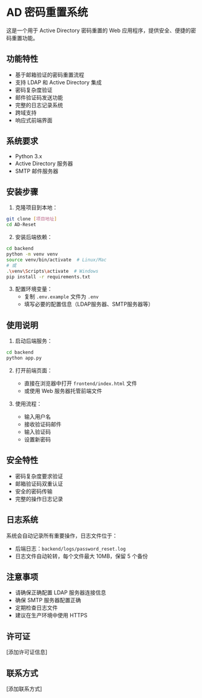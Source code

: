 # AD 密码重置系统

这是一个用于 Active Directory 密码重置的 Web 应用程序，提供安全、便捷的密码重置功能。

## 功能特性

- 基于邮箱验证的密码重置流程
- 支持 LDAP 和 Active Directory 集成
- 密码复杂度验证
- 邮件验证码发送功能
- 完整的日志记录系统
- 跨域支持
- 响应式前端界面

## 系统要求

- Python 3.x
- Active Directory 服务器
- SMTP 邮件服务器

## 安装步骤

1. 克隆项目到本地：
```bash
git clone [项目地址]
cd AD-Reset
```

2. 安装后端依赖：
```bash
cd backend
python -m venv venv
source venv/bin/activate  # Linux/Mac
# 或
.\venv\Scripts\activate  # Windows
pip install -r requirements.txt
```

3. 配置环境变量：
   - 复制 `.env.example` 文件为 `.env`
   - 填写必要的配置信息（LDAP服务器、SMTP服务器等）

## 使用说明

1. 启动后端服务：
```bash
cd backend
python app.py
```

2. 打开前端页面：
   - 直接在浏览器中打开 `frontend/index.html` 文件
   - 或使用 Web 服务器托管前端文件

3. 使用流程：
   - 输入用户名
   - 接收验证码邮件
   - 输入验证码
   - 设置新密码

## 安全特性

- 密码复杂度要求验证
- 邮箱验证码双重认证
- 安全的密码传输
- 完整的操作日志记录

## 日志系统

系统会自动记录所有重要操作，日志文件位于：
- 后端日志：`backend/logs/password_reset.log`
- 日志文件自动轮转，每个文件最大 10MB，保留 5 个备份

## 注意事项

- 请确保正确配置 LDAP 服务器连接信息
- 确保 SMTP 服务器配置正确
- 定期检查日志文件
- 建议在生产环境中使用 HTTPS

## 许可证

[添加许可证信息]

## 联系方式

[添加联系方式] 